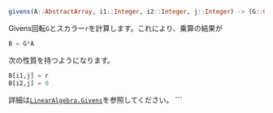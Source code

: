 ```julia
givens(A::AbstractArray, i1::Integer, i2::Integer, j::Integer) -> (G::Givens, r)
```

Givens回転`G`とスカラー`r`を計算します。これにより、乗算の結果が

```julia
B = G*A
```

次の性質を持つようになります。

```julia
B[i1,j] = r
B[i2,j] = 0
```

詳細は[`LinearAlgebra.Givens`](@ref)を参照してください。 ```
